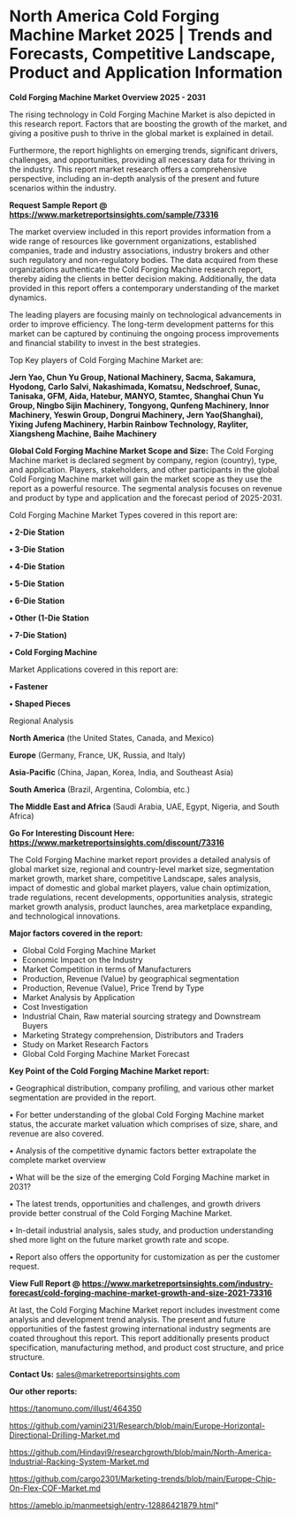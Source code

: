 # North America Cold Forging Machine Market 2025 | Trends and Forecasts, Competitive Landscape, Product and Application Information

<Strong> Cold Forging Machine Market Overview 2025 - 2031</strong>

The rising technology in Cold Forging Machine Market is also depicted in this research report. Factors that are boosting the growth of the market, and giving a positive push to thrive in the global market is explained in detail.

Furthermore, the report highlights on emerging trends, significant drivers, challenges, and opportunities, providing all necessary data for thriving in the industry. This report market research offers a comprehensive perspective, including an in-depth analysis of the present and future scenarios within the industry.

<strong>Request Sample Report @ <a href=https://www.marketreportsinsights.com/sample/73316>https://www.marketreportsinsights.com/sample/73316</a></strong>

The market overview included in this report provides information from a wide range of resources like government organizations, established companies, trade and industry associations, industry brokers and other such regulatory and non-regulatory bodies. The data acquired from these organizations authenticate the Cold Forging Machine research report, thereby aiding the clients in better decision making. Additionally, the data provided in this report offers a contemporary understanding of the market dynamics.

The leading players are focusing mainly on technological advancements in order to improve efficiency. The long-term development patterns for this market can be captured by continuing the ongoing process improvements and financial stability to invest in the best strategies.

Top Key players of Cold Forging Machine Market are:

<strong>Jern Yao, Chun Yu Group, National Machinery, Sacma, Sakamura, Hyodong, Carlo Salvi, Nakashimada, Komatsu, Nedschroef, Sunac, Tanisaka, GFM, Aida, Hatebur, MANYO, Stamtec, Shanghai Chun Yu Group, Ningbo Sijin Machinery, Tongyong, Qunfeng Machinery, Innor Machinery, Yeswin Group, Dongrui Machinery, Jern Yao(Shanghai), Yixing Jufeng Machinery, Harbin Rainbow Technology, Rayliter, Xiangsheng Machine, Baihe Machinery</strong>

<strong><b>Global Cold Forging Machine Market Scope and Size:</b></strong>
The Cold Forging Machine market is declared segment by company, region (country), type, and application. Players, stakeholders, and other participants in the global Cold Forging Machine market will gain the market scope as they use the report as a powerful resource. The segmental analysis focuses on revenue and product by type and application and the forecast period of 2025-2031.

Cold Forging Machine Market Types covered in this report are:

<strong>• 2-Die Station

• 3-Die Station

• 4-Die Station

• 5-Die Station

• 6-Die Station

• Other (1-Die Station

• 7-Die Station)

• Cold Forging Machine</strong>

Market Applications covered in this report are:

<strong>• Fastener

• Shaped Pieces</strong> 

Regional Analysis

<strong>North America</strong> (the United States, Canada, and Mexico)

<strong>Europe</strong> (Germany, France, UK, Russia, and Italy)

<strong>Asia-Pacific</strong> (China, Japan, Korea, India, and Southeast Asia)

<strong>South America</strong> (Brazil, Argentina, Colombia, etc.)

<strong>The Middle East and Africa</strong> (Saudi Arabia, UAE, Egypt, Nigeria, and South Africa)

<strong>Go For Interesting Discount Here: <a href=https://www.marketreportsinsights.com/discount/73316>https://www.marketreportsinsights.com/discount/73316</a></strong>

The Cold Forging Machine market report provides a detailed analysis of global market size, regional and country-level market size, segmentation market growth, market share, competitive Landscape, sales analysis, impact of domestic and global market players, value chain optimization, trade regulations, recent developments, opportunities analysis, strategic market growth analysis, product launches, area marketplace expanding, and technological innovations.

<strong><b>Major factors covered in the report:</b></strong>
<ul>
  <li>Global Cold Forging Machine Market </li>
  <li>Economic Impact on the Industry</li>
  <li>Market Competition in terms of Manufacturers</li>
  <li>Production, Revenue (Value) by geographical segmentation</li>
  <li>Production, Revenue (Value), Price Trend by Type</li>
  <li>Market Analysis by Application</li>
  <li>Cost Investigation</li>
  <li>Industrial Chain, Raw material sourcing strategy and Downstream Buyers</li>
  <li>Marketing Strategy comprehension, Distributors and Traders</li>
  <li>Study on Market Research Factors</li>
  <li>Global Cold Forging Machine Market Forecast</li>
</ul>

<strong><b>Key Point of the Cold Forging Machine Market report:</b></strong>

• Geographical distribution, company profiling, and various other market segmentation are provided in the report.

• For better understanding of the global Cold Forging Machine market status, the accurate market valuation which comprises of size, share, and revenue are also covered.

• Analysis of the competitive dynamic factors better extrapolate the complete market overview

• What will be the size of the emerging Cold Forging Machine market in 2031?

• The latest trends, opportunities and challenges, and growth drivers provide better construal of the Cold Forging Machine Market.

• In-detail industrial analysis, sales study, and production understanding shed more light on the future market growth rate and scope.

• Report also offers the opportunity for customization as per the customer request.

<strong><b>View Full Report @ <a href=https://www.marketreportsinsights.com/industry-forecast/cold-forging-machine-market-growth-and-size-2021-73316>https://www.marketreportsinsights.com/industry-forecast/cold-forging-machine-market-growth-and-size-2021-73316</a></b></strong>


At last, the Cold Forging Machine Market report includes investment come analysis and development trend analysis. The present and future opportunities of the fastest growing international industry segments are coated throughout this report. This report additionally presents product specification, manufacturing method, and product cost structure, and price structure.

<strong>Contact Us:</strong>
sales@marketreportsinsights.com

<strong>Our other reports:</strong>

<a href=https://tanomuno.com/illust/464350>https://tanomuno.com/illust/464350</a>

<a href=https://github.com/yamini231/Research/blob/main/Europe-Horizontal-Directional-Drilling-Market.md>https://github.com/yamini231/Research/blob/main/Europe-Horizontal-Directional-Drilling-Market.md</a>

<a href=https://github.com/Hindavi9/researchgrowth/blob/main/North-America-Industrial-Racking-System-Market.md>https://github.com/Hindavi9/researchgrowth/blob/main/North-America-Industrial-Racking-System-Market.md</a>

<a href=https://github.com/cargo2301/Marketing-trends/blob/main/Europe-Chip-On-Flex-COF-Market.md>https://github.com/cargo2301/Marketing-trends/blob/main/Europe-Chip-On-Flex-COF-Market.md</a>

<a href=https://ameblo.jp/manmeetsigh/entry-12886421879.html>https://ameblo.jp/manmeetsigh/entry-12886421879.html</a>"
